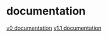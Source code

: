 # documentation

[v0 documentation](https://63c6b0659e42660008b6df32--zitjs.netlify.app/)
[v1.1 documentation](https://zitjs.netlify.app/)
